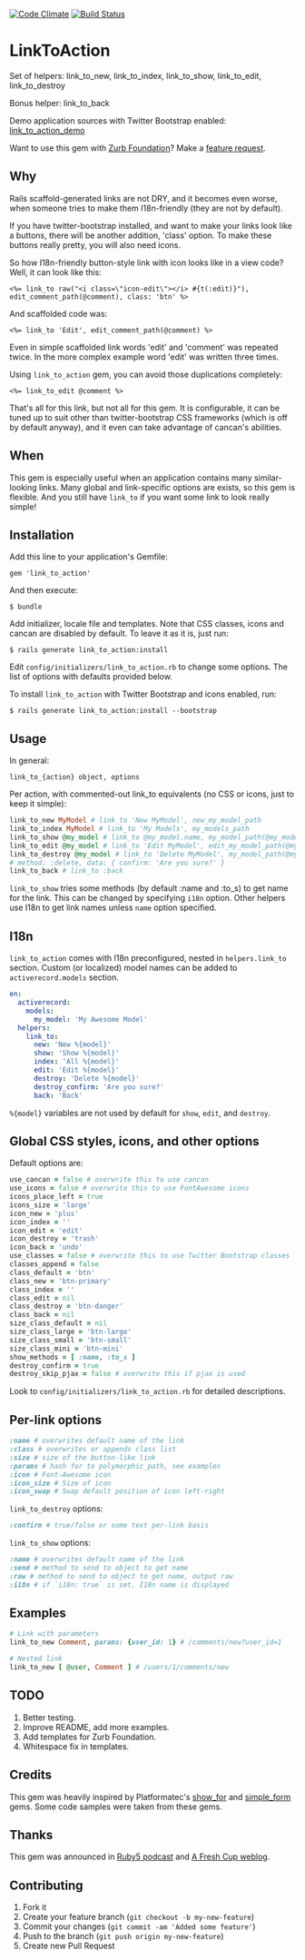 [![Code Climate](https://codeclimate.com/badge.png)](https://codeclimate.com/github/denispeplin/link_to_action)
[![Build Status](https://secure.travis-ci.org/denispeplin/link_to_action.png)](http://travis-ci.org/denispeplin/link_to_action)

# LinkToAction

Set of helpers: link_to_new, link_to_index, link_to_show, link_to_edit, link_to_destroy

Bonus helper: link_to_back

Demo application sources with Twitter Bootstrap enabled: [link_to_action_demo](https://github.com/denispeplin/link_to_action_demo)

Want to use this gem with [Zurb Foundation](http://foundation.zurb.com/)? Make a
[feature request](https://github.com/denispeplin/link_to_action/issues).

## Why

Rails scaffold-generated links are not DRY, and it becomes even worse,
when someone tries to make them I18n-friendly (they are not by default).

If you have twitter-bootstrap installed, and want to make your links look like
a buttons, there will be another addition, 'class' option. To make these buttons
really pretty, you will also need icons.

So how I18n-friendly button-style link with icon looks like in a view code?
Well, it can look like this:

```erb
<%= link_to raw("<i class=\"icon-edit\"></i> #{t(:edit)}"), edit_comment_path(@comment), class: 'btn' %>
```

And scaffolded code was:

```erb
<%= link_to 'Edit', edit_comment_path(@comment) %>
```

Even in simple scaffolded link words 'edit' and 'comment' was repeated twice.
In the more complex example word 'edit' was written three times.

Using `link_to_action` gem, you can avoid those duplications completely:

```erb
<%= link_to_edit @comment %>
```

That's all for this link, but not all for this gem. It is configurable, it can be
tuned up to suit other than twitter-bootstrap CSS frameworks (which is off by
default anyway), and it even can take advantage of cancan's abilities.

## When

This gem is especially useful when an application contains many similar-looking
links. Many global and link-specific options are exists, so this gem is flexible.
And you still have `link_to` if you want some link to look really simple!

## Installation

Add this line to your application's Gemfile:

    gem 'link_to_action'

And then execute:

    $ bundle

Add initializer, locale file and templates. Note that CSS classes, icons and
cancan are disabled by default. To leave it as it is, just run:

    $ rails generate link_to_action:install

Edit `config/initializers/link_to_action.rb` to change some options. The list of
options with defaults provided below.

To install `link_to_action` with Twitter Bootstrap and icons enabled, run:

    $ rails generate link_to_action:install --bootstrap

## Usage

In general:

    link_to_{action} object, options
    
Per action, with commented-out link_to equivalents (no CSS or icons, just to
keep it simple):

```ruby
link_to_new MyModel # link_to 'New MyModel', new_my_model_path
link_to_index MyModel # link_to 'My Models', my_models_path
link_to_show @my_model # link_to @my_model.name, my_model_path(@my_model)
link_to_edit @my_model # link_to 'Edit MyModel', edit_my_model_path(@my_model)
link_to_destroy @my_model # link_to 'Delete MyModel', my_model_path(@my_model),
# method: :delete, data: { confirm: 'Are you sure?' }
link_to_back # link_to :back
```

`link_to_show` tries some methods (by default :name and :to_s) to get
name for the link. This can be changed by specifying `i18n` option. Other
helpers use I18n to get link names unless `name` option specified.

## I18n

`link_to_action` comes with I18n preconfigured, nested in `helpers.link_to`
section. Custom (or localized) model names can be added to `activerecord.models`
section.

```yml
en:
  activerecord:
    models:
      my_model: 'My Awesome Model'
  helpers:
    link_to:
      new: 'New %{model}'
      show: 'Show %{model}'
      index: 'All %{model}'
      edit: 'Edit %{model}'
      destroy: 'Delete %{model}'
      destroy_confirm: 'Are you sure?'
      back: 'Back'
```

`%{model}` variables are not used by default for `show`, `edit`, and `destroy`.

## Global CSS styles, icons, and other options

Default options are:

```ruby
use_cancan = false # overwrite this to use cancan
use_icons = false # overwrite this to use FontAwesome icons
icons_place_left = true
icons_size = 'large'
icon_new = 'plus'
icon_index = ''
icon_edit = 'edit'
icon_destroy = 'trash'
icon_back = 'undo'
use_classes = false # overwrite this to use Twitter Bootstrap classes
classes_append = false
class_default = 'btn'
class_new = 'btn-primary'
class_index = ''
class_edit = nil
class_destroy = 'btn-danger'
class_back = nil
size_class_default = nil
size_class_large = 'btn-large'
size_class_small = 'btn-small'
size_class_mini = 'btn-mini'
show_methods = [ :name, :to_s ]
destroy_confirm = true
destroy_skip_pjax = false # overwrite this if pjax is used
```
Look to `config/initializers/link_to_action.rb` for detailed descriptions.

## Per-link options

```ruby
:name # overwrites default name of the link
:class # overwrites or appends class list
:size # size of the button-like link
:params # hash for to polymorphic_path, see examples
:icon # Font-Awesome icon
:icon_size # Size of icon
:icon_swap # Swap default position of icon left-right
```

`link_to_destroy` options:
```ruby
:confirm # true/false or some text per-link basis
```

`link_to_show` options:
```ruby
:name # overwrites default name of the link
:send # method to send to object to get name
:raw # method to send to object to get name, output raw
:i18n # if `i18n: true` is set, I18n name is displayed
```

## Examples

```ruby
# Link with parameters
link_to_new Comment, params: {user_id: 1} # /comments/new?user_id=1

# Nested link
link_to_new [ @user, Comment ] # /users/1/comments/new
```

## TODO

1. Better testing.
2. Improve README, add more examples.
3. Add templates for Zurb Foundation.
4. Whitespace fix in templates.

## Credits

This gem was heavily inspired by Platformatec's
[show_for](https://github.com/plataformatec/show_for) and
[simple_form](https://github.com/plataformatec/simple_form) gems. Some code
samples were taken from these gems.

## Thanks

This gem was announced in
[Ruby5 podcast](http://ruby5.envylabs.com/episodes/333-episode-329-december-11th-2012/stories/2906-link_to_action)
and
[A Fresh Cup weblog](http://afreshcup.com/home/2012/12/11/double-shot-1020.html).

## Contributing

1. Fork it
2. Create your feature branch (`git checkout -b my-new-feature`)
3. Commit your changes (`git commit -am 'Added some feature'`)
4. Push to the branch (`git push origin my-new-feature`)
5. Create new Pull Request
